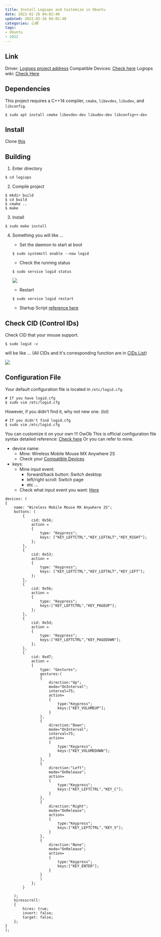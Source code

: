 ```yaml
---
title: Install Logiops and Customize in Ubuntu 
date: 2022-02-26 04:02:40
updated: 2022-02-26 04:02:40
categories: 心得
tags: 
- Ubuntu
- 2022
---
```


## Link
Driver: [Logiops project address](https://github.com/PixlOne/logiops)
Compatible Devices: [Check here](https://github.com/PixlOne/logiops/blob/master/TESTED.md)
Logiops wiki: [Check Here](https://github.com/PixlOne/logiops/wiki)

## Dependencies

This project requires a C++14 compiler, `cmake`, `libevdev`, `libudev`, and `libconfig`.
```bash=
$ sudo apt install cmake libevdev-dev libudev-dev libconfig++-dev
```

## Install
Clone [this](https://github.com/PixlOne/logiops)
## Building
1. Enter directory
```bash=
$ cd logiops
```
2. Compile project
```bash=
$ mkdir build
$ cd build
$ cmake ..
$ make
```
3. Install
```bash=
$ sudo make install
```
4. Something you will like ...

    * Set the daemon to start at boot
    ```bash=
    $ sudo systemctl enable --now logid
    ```
    * Check the running status
    ```bash=
    $ sudo service logid status
    ```
    ![](https://i.imgur.com/mXcQTTT.png)
    * Restart
    ```bash=
    $ sudo service logid restart
    ```
    * Startup Script
    [reference here](https://linuxconfig.org/how-to-run-script-on-startup-on-ubuntu-20-04-focal-fossa-server-desktop)

## Check CID (Control IDs)

Check CID that your mouse support.
```bash=
$ sudo logid -v
```

will be like ... (All CIDs and it's corresponding function are in [CIDs List](https://github.com/PixlOne/logiops/wiki/CIDs))

![](https://i.imgur.com/WgE59mU.png)

## Configuration File

Your default configuration file is located in `/etc/logid.cfg`.
```bash=
# If you have logid.cfg
$ sudo vim /etc/logid.cfg
```

However, if you didn't find it, why not new one. (lol)
```bash=
# If you didn't find logid.cfg
$ sudo vim /etc/logid.cfg
```

You can customize it on your own !!! OwOb
This is official configuration file syntax detailed reference: [Check here](https://github.com/PixlOne/logiops/wiki/Configuration)
Or you can refer to mine.
* device name: 
    * Mine: Wireless Mobile Mouse MX Anywhere 2S
    * Check your [Compatible Devices](https://github.com/PixlOne/logiops/blob/master/TESTED.md)
* keys: 
    * Mine input event:
        * forward/back button: Switch desktop
        * left/right scroll: Switch page
        * etc ...
    * Check what input event you want: [Here](https://github.com/torvalds/linux/blob/master/include/uapi/linux/input-event-codes.h?fbclid=IwAR0oABkgq30BDnmV2LCanjIemtGdmGIVcCrwc4p0vzC5ftiJnJiqAHLgt7k)


```ini=
devices: (
{
    name: "Wireless Mobile Mouse MX Anywhere 2S";
    buttons: (
        {
            cid: 0x56;
            action =
            {
                type: "Keypress";
                keys: ["KEY_LEFTCTRL","KEY_LEFTALT","KEY_RIGHT"];
            };
        },
        {
            cid: 0x53;
            action =
            {
                type: "Keypress";
                keys: ["KEY_LEFTCTRL","KEY_LEFTALT","KEY_LEFT"];
            };
        },
        {
            cid: 0x5b;
            action =
            {
                type: "Keypress";
                keys:["KEY_LEFTCTRL","KEY_PAGEUP"];
            };
        },
        {
            cid: 0x5d;
            action =
            {
                type: "Keypress";
                keys:["KEY_LEFTCTRL","KEY_PAGEDOWN"];
            };
        },
        {
            cid: 0xd7;
            action =
            {
                type: "Gestures";
                gestures:(
                {
                    direction:"Up";
                    mode="OnInterval";
                    interval=75;
                    action=
                    {
                        type:"Keypress";
                        keys:["KEY_VOLUMEUP"];
                    }
                },
                {
                    direction:"Down";
                    mode="OnInterval";
                    interval=75;
                    action=
                    {
                        type:"Keypress";
                        keys:["KEY_VOLUMEDOWN"];
                    }
                },
                {
                    direction:"Left";
                    mode="OnRelease";
                    action=
                    {
                        type:"Keypress";
                        keys:["KEY_LEFTCTRL","KEY_C"];
                    }
                },
                {
                    direction:"Right";
                    mode="OnRelease";
                    action=
                    {
                        type:"Keypress";
                        keys:["KEY_LEFTCTRL","KEY_V"];
                    }
                },
                {
                    direction:"None";
                    mode="OnRelease";
                    action=
                    {
                        type:"Keypress";
                        keys:["KEY_ENTER"];
                    }
                }
                )
            };
        }

    );
    hiresscroll:
    {
        hires: true;
        invert: false;
        target: false;
    };
}
);

```
